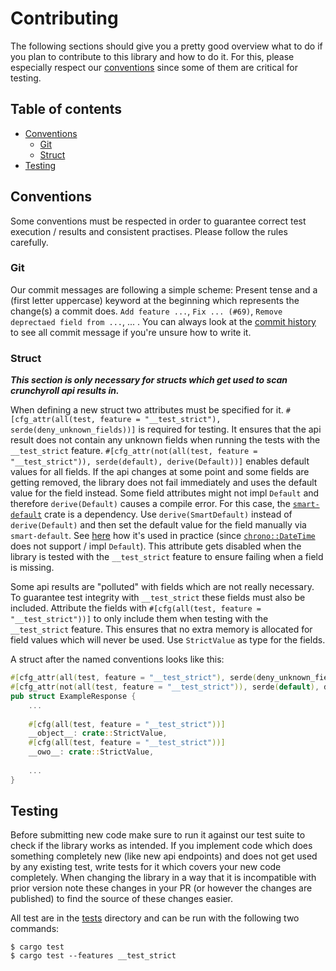 # Contributing

The following sections should give you a pretty good overview what to do if you plan to contribute to this library and how to do it.
For this, please especially respect our [conventions](#conventions) since some of them are critical for testing.

## Table of contents
- [Conventions](#conventions)
  - [Git](#git)
  - [Struct](#struct)
- [Testing](#testing)

## Conventions

Some conventions must be respected in order to guarantee correct test execution / results and consistent practises.
Please follow the rules carefully.

### Git

Our commit messages are following a simple scheme: Present tense and a (first letter uppercase) keyword at the beginning which represents the change(s) a commit does.
`Add feature ...`, `Fix ... (#69)`, `Remove deprectaed field from ...`, ... .
You can always look at the [commit history](https://github.com/crunchy-labs/crunchyroll-rs/commits) to see all commit message if you're unsure how to write it.

### Struct

_**This section is only necessary for structs which get used to scan crunchyroll api results in.**_

When defining a new struct two attributes must be specified for it.
`#[cfg_attr(all(test, feature = "__test_strict"), serde(deny_unknown_fields))]` is required for testing.
It ensures that the api result does not contain any unknown fields when running the tests with the `__test_strict` feature.
`#[cfg_attr(not(all(test, feature = "__test_strict")), serde(default), derive(Default))]` enables default values for all fields.
If the api changes at some point and some fields are getting removed, the library does not fail immediately and uses the default value for the field instead.
Some field attributes might not impl `Default` and therefore `derive(Default)` causes a compile error.
For this case, the [`smart-default`](https://github.com/idanarye/rust-smart-default) crate is a dependency.
Use `derive(SmartDefault)` instead of `derive(Default)` and then set the default value for the field manually via `smart-default`.
See [here](https://github.com/crunchy-labs/crunchyroll-rs/blob/3509cdd6d4d3e92ee98e7ecaea27f36c07c71914/src/crunchyroll.rs#L254) how it's used in practice (since [`chrono::DateTime`](https://github.com/chronotope/chrono) does not support / impl `Default`).
This attribute gets disabled when the library is tested with the `__test_strict` feature to ensure failing when a field is missing.

Some api results are "polluted" with fields which are not really necessary.
To guarantee test integrity with `__test_strict` these fields must also be included.
Attribute the fields with `#[cfg(all(test, feature = "__test_strict"))]` to only include them when testing with the `__test_strict` feature.
This ensures that no extra memory is allocated for field values which will never be used.
Use `StrictValue` as type for the fields.

A struct after the named conventions looks like this:
```rust
#[cfg_attr(all(test, feature = "__test_strict"), serde(deny_unknown_fields))]
#[cfg_attr(not(all(test, feature = "__test_strict")), serde(default), derive(Default))]
pub struct ExampleResponse {
    ...
    
    #[cfg(all(test, feature = "__test_strict"))]
    __object__: crate::StrictValue,
    #[cfg(all(test, feature = "__test_strict"))]
    __owo__: crate::StrictValue,
    
    ...
}
```

## Testing

Before submitting new code make sure to run it against our test suite to check if the library works as intended.
If you implement code which does something completely new (like new api endpoints) and does not get used by any existing test, write tests for it which covers your new code completely.
When changing the library in a way that it is incompatible with prior version note these changes in your PR (or however the changes are published) to find the source of these changes easier.

All test are in the [tests](tests) directory and can be run with the following two commands:
```shell
$ cargo test
$ cargo test --features __test_strict
```
